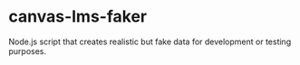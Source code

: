 # canvas-lms-faker
Node.js script that creates realistic but fake data for development or testing purposes.
